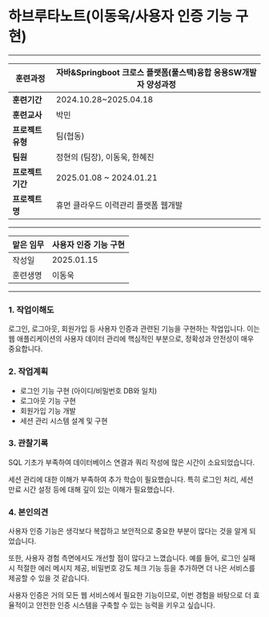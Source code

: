 # 하브루타노트(이동욱/사용자 인증 기능 구현)

---

| **훈련과정**    | 자바&Springboot 크로스 플랫폼(풀스택)융합 응용SW개발자 양성과정 |
| ----------- | ----------------------------------------- |
| **훈련기간**    | 2024.10.28~2025.04.18                     |
| **훈련교사**    | 박민                                        |
| **프로젝트 유형** | 팀(협동)                                     |
| **팀원**      | 정현의 (팀장), 이동욱, 한혜진                        |
| **프로젝트 기간** | 2025.01.08 ~ 2024.01.21                   |
| **프로젝트명**   | 휴먼 클라우드 이력관리 플랫폼 웹개발                      |

---

| 맡은 임무 | 사용자 인증 기능 구현 |
| ----- | ------------ |
| 작성일   | 2025.01.15   |
| 훈련생명  | 이동욱          |

---

### 1. 작업이해도

로그인, 로그아웃, 회원가입 등 사용자 인증과 관련된 기능을 구현하는 작업입니다.
이는 웹 애플리케이션의 사용자 데이터 관리에 핵심적인 부분으로, 정확성과 안전성이 매우 중요합니다.

### 2. 작업계획

- 로그인 기능 구현 (아이디/비밀번호 DB와 일치)
- 로그아웃 기능 구현
- 회원가입 기능 개발
- 세션 관리 시스템 설계 및 구현
### 3. 관찰기록

SQL 기초가 부족하여 데이터베이스 연결과 쿼리 작성에 많은 시간이 소요되었습니다.

세션 관리에 대한 이해가 부족하여 추가 학습이 필요했습니다.
특히 로그인 처리, 세션 만료 시간 설정 등에 대해 깊이 있는 이해가 필요했습니다.

### 4. 본인의견

사용자 인증 기능은 생각보다 복잡하고 보안적으로 중요한 부분이 많다는 것을 알게 되었습니다.

또한, 사용자 경험 측면에서도 개선할 점이 많다고 느꼈습니다.
예를 들어, 로그인 실패 시 적절한 에러 메시지 제공, 비밀번호 강도 체크 기능 등을 추가하면 더 나은 서비스를 제공할 수 있을 것 같습니다.

사용자 인증은 거의 모든 웹 서비스에서 필요한 기능이므로, 이번 경험을 바탕으로 더 효율적이고 안전한 인증 시스템을 구축할 수 있는 능력을 키우고 싶습니다.


